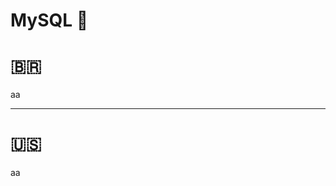 # MySQL 🦈
# 🇧🇷
aa

-----------------------------------------------------------------------------------------------------------------------------------------------------------

# 🇺🇸
aa
